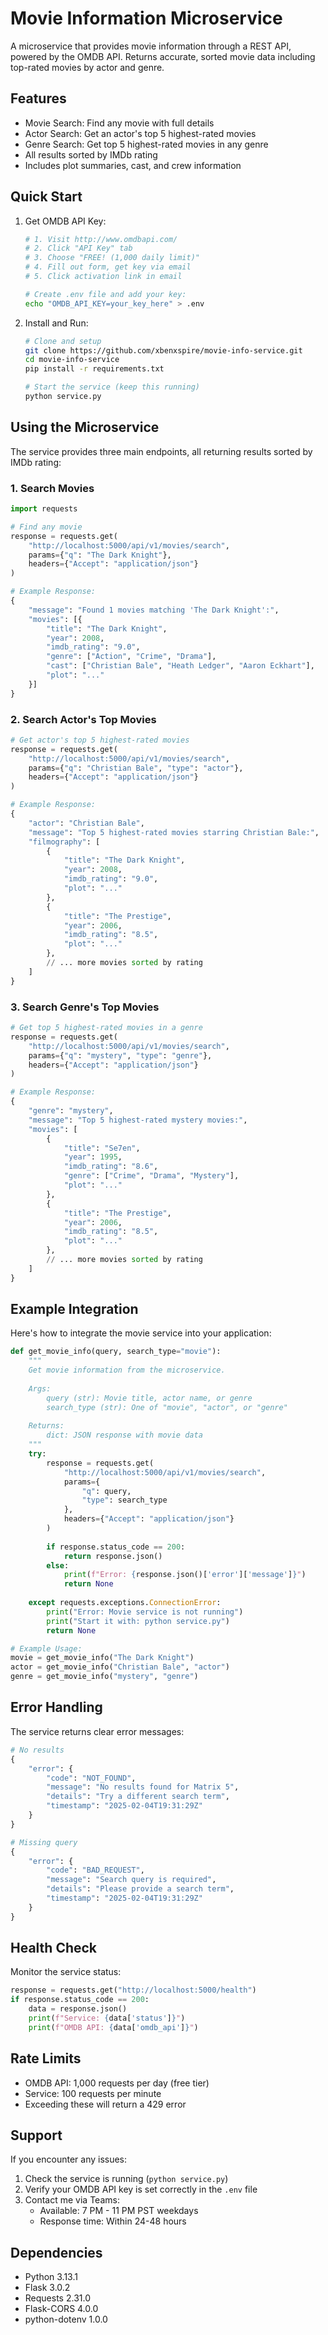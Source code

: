 # Movie Information Microservice

A microservice that provides movie information through a REST API, powered by the OMDB API. Returns accurate, sorted movie data including top-rated movies by actor and genre.

## Features

- Movie Search: Find any movie with full details
- Actor Search: Get an actor's top 5 highest-rated movies
- Genre Search: Get top 5 highest-rated movies in any genre
- All results sorted by IMDb rating
- Includes plot summaries, cast, and crew information

## Quick Start

1. Get OMDB API Key:
   ```bash
   # 1. Visit http://www.omdbapi.com/
   # 2. Click "API Key" tab
   # 3. Choose "FREE! (1,000 daily limit)"
   # 4. Fill out form, get key via email
   # 5. Click activation link in email
   
   # Create .env file and add your key:
   echo "OMDB_API_KEY=your_key_here" > .env
   ```

2. Install and Run:
   ```bash
   # Clone and setup
   git clone https://github.com/xbenxspire/movie-info-service.git
   cd movie-info-service
   pip install -r requirements.txt

   # Start the service (keep this running)
   python service.py
   ```

## Using the Microservice

The service provides three main endpoints, all returning results sorted by IMDb rating:

### 1. Search Movies
```python
import requests

# Find any movie
response = requests.get(
    "http://localhost:5000/api/v1/movies/search",
    params={"q": "The Dark Knight"},
    headers={"Accept": "application/json"}
)

# Example Response:
{
    "message": "Found 1 movies matching 'The Dark Knight':",
    "movies": [{
        "title": "The Dark Knight",
        "year": 2008,
        "imdb_rating": "9.0",
        "genre": ["Action", "Crime", "Drama"],
        "cast": ["Christian Bale", "Heath Ledger", "Aaron Eckhart"],
        "plot": "..."
    }]
}
```

### 2. Search Actor's Top Movies
```python
# Get actor's top 5 highest-rated movies
response = requests.get(
    "http://localhost:5000/api/v1/movies/search",
    params={"q": "Christian Bale", "type": "actor"},
    headers={"Accept": "application/json"}
)

# Example Response:
{
    "actor": "Christian Bale",
    "message": "Top 5 highest-rated movies starring Christian Bale:",
    "filmography": [
        {
            "title": "The Dark Knight",
            "year": 2008,
            "imdb_rating": "9.0",
            "plot": "..."
        },
        {
            "title": "The Prestige",
            "year": 2006,
            "imdb_rating": "8.5",
            "plot": "..."
        },
        // ... more movies sorted by rating
    ]
}
```

### 3. Search Genre's Top Movies
```python
# Get top 5 highest-rated movies in a genre
response = requests.get(
    "http://localhost:5000/api/v1/movies/search",
    params={"q": "mystery", "type": "genre"},
    headers={"Accept": "application/json"}
)

# Example Response:
{
    "genre": "mystery",
    "message": "Top 5 highest-rated mystery movies:",
    "movies": [
        {
            "title": "Se7en",
            "year": 1995,
            "imdb_rating": "8.6",
            "genre": ["Crime", "Drama", "Mystery"],
            "plot": "..."
        },
        {
            "title": "The Prestige",
            "year": 2006,
            "imdb_rating": "8.5",
            "plot": "..."
        },
        // ... more movies sorted by rating
    ]
}
```

## Example Integration

Here's how to integrate the movie service into your application:

```python
def get_movie_info(query, search_type="movie"):
    """
    Get movie information from the microservice.
    
    Args:
        query (str): Movie title, actor name, or genre
        search_type (str): One of "movie", "actor", or "genre"
    
    Returns:
        dict: JSON response with movie data
    """
    try:
        response = requests.get(
            "http://localhost:5000/api/v1/movies/search",
            params={
                "q": query,
                "type": search_type
            },
            headers={"Accept": "application/json"}
        )
        
        if response.status_code == 200:
            return response.json()
        else:
            print(f"Error: {response.json()['error']['message']}")
            return None
            
    except requests.exceptions.ConnectionError:
        print("Error: Movie service is not running")
        print("Start it with: python service.py")
        return None

# Example Usage:
movie = get_movie_info("The Dark Knight")
actor = get_movie_info("Christian Bale", "actor")
genre = get_movie_info("mystery", "genre")
```

## Error Handling

The service returns clear error messages:

```python
# No results
{
    "error": {
        "code": "NOT_FOUND",
        "message": "No results found for Matrix 5",
        "details": "Try a different search term",
        "timestamp": "2025-02-04T19:31:29Z"
    }
}

# Missing query
{
    "error": {
        "code": "BAD_REQUEST",
        "message": "Search query is required",
        "details": "Please provide a search term",
        "timestamp": "2025-02-04T19:31:29Z"
    }
}
```

## Health Check

Monitor the service status:

```python
response = requests.get("http://localhost:5000/health")
if response.status_code == 200:
    data = response.json()
    print(f"Service: {data['status']}")
    print(f"OMDB API: {data['omdb_api']}")
```

## Rate Limits
- OMDB API: 1,000 requests per day (free tier)
- Service: 100 requests per minute
- Exceeding these will return a 429 error

## Support

If you encounter any issues:
1. Check the service is running (`python service.py`)
2. Verify your OMDB API key is set correctly in the `.env` file
3. Contact me via Teams:
   - Available: 7 PM - 11 PM PST weekdays
   - Response time: Within 24-48 hours

## Dependencies
- Python 3.13.1
- Flask 3.0.2
- Requests 2.31.0
- Flask-CORS 4.0.0
- python-dotenv 1.0.0

